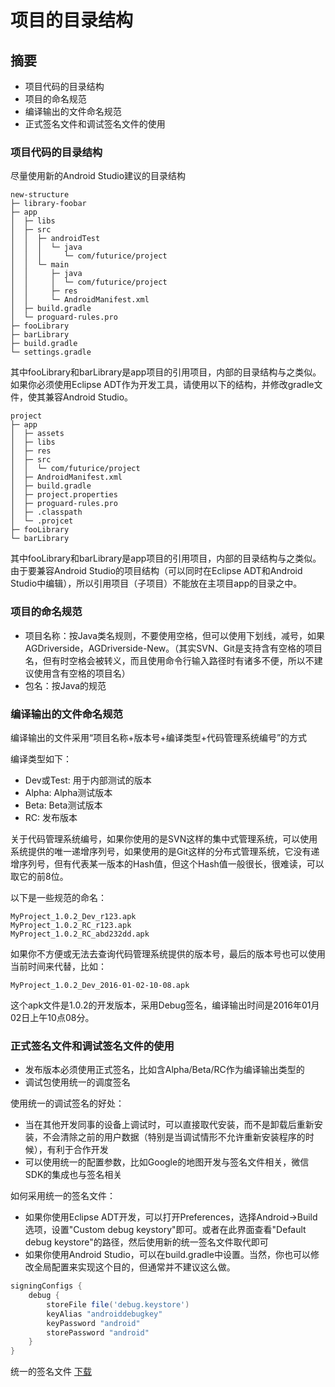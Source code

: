 # 项目的目录结构

## 摘要
* 项目代码的目录结构
* 项目的命名规范
* 编译输出的文件命名规范
* 正式签名文件和调试签名文件的使用

### 项目代码的目录结构

尽量使用新的Android Studio建议的目录结构

```
new-structure
├─ library-foobar
├─ app
│  ├─ libs
│  ├─ src
│  │  ├─ androidTest
│  │  │  └─ java
│  │  │     └─ com/futurice/project
│  │  └─ main
│  │     ├─ java
│  │     │  └─ com/futurice/project
│  │     ├─ res
│  │     └─ AndroidManifest.xml
│  ├─ build.gradle
│  └─ proguard-rules.pro
├─ fooLibrary
├─ barLibrary
├─ build.gradle
└─ settings.gradle
```

其中fooLibrary和barLibrary是app项目的引用项目，内部的目录结构与之类似。如果你必须使用Eclipse ADT作为开发工具，请使用以下的结构，并修改gradle文件，使其兼容Android Studio。

```
project
├─ app
│  ├─ assets
│  ├─ libs
│  ├─ res
│  ├─ src
│  │  └─ com/futurice/project
│  ├─ AndroidManifest.xml
│  ├─ build.gradle
│  ├─ project.properties
│  ├─ proguard-rules.pro
│  ├─ .classpath
│  └─ .projcet
├─ fooLibrary
└─ barLibrary
```

其中fooLibrary和barLibrary是app项目的引用项目，内部的目录结构与之类似。由于要兼容Android Studio的项目结构（可以同时在Eclipse ADT和Android Studio中编辑），所以引用项目（子项目）不能放在主项目app的目录之中。

### 项目的命名规范
- 项目名称：按Java类名规则，不要使用空格，但可以使用下划线，减号，如果AGDriverside，AGDriverside-New。（其实SVN、Git是支持含有空格的项目名，但有时空格会被转义，而且使用命令行输入路径时有诸多不便，所以不建议使用含有空格的项目名）
- 包名：按Java的规范

### 编译输出的文件命名规范
编译输出的文件采用“项目名称+版本号+编译类型+代码管理系统编号”的方式

编译类型如下：

- Dev或Test: 用于内部测试的版本
- Alpha: Alpha测试版本
- Beta: Beta测试版本
- RC: 发布版本

关于代码管理系统编号，如果你使用的是SVN这样的集中式管理系统，可以使用系统提供的唯一递增序列号，如果使用的是Git这样的分布式管理系统，它没有递增序列号，但有代表某一版本的Hash值，但这个Hash值一般很长，很难读，可以取它的前8位。

以下是一些规范的命名：

```
MyProject_1.0.2_Dev_r123.apk
MyProject_1.0.2_RC_r123.apk
MyProject_1.0.2_RC_abd232dd.apk
```

如果你不方便或无法去查询代码管理系统提供的版本号，最后的版本号也可以使用当前时间来代替，比如：

```
MyProject_1.0.2_Dev_2016-01-02-10-08.apk
```

这个apk文件是1.0.2的开发版本，采用Debug签名，编译输出时间是2016年01月02日上午10点08分。

### 正式签名文件和调试签名文件的使用

- 发布版本必须使用正式签名，比如含Alpha/Beta/RC作为编译输出类型的
- 调试包使用统一的调度签名

使用统一的调试签名的好处：

- 当在其他开发同事的设备上调试时，可以直接取代安装，而不是卸载后重新安装，不会清除之前的用户数据（特别是当调试情形不允许重新安装程序的时候），有利于合作开发
- 可以使用统一的配置参数，比如Google的地图开发与签名文件相关，微信SDK的集成也与签名相关

如何采用统一的签名文件：

- 如果你使用Eclipse ADT开发，可以打开Preferences，选择Android->Build选项，设置"Custom debug keystory"即可。或者在此界面查看"Default debug keystore"的路径，然后使用新的统一签名文件取代即可
- 如果你使用Android Studio，可以在build.gradle中设置。当然，你也可以修改全局配置来实现这个目的，但通常并不建议这么做。

```groovy
signingConfigs {
	debug {
		storeFile file('debug.keystore')
		keyAlias "androiddebugkey"
		keyPassword "android"
		storePassword "android"
	}
}
```

统一的签名文件 [下载](android-guidelines/doc/debug.keystore)

